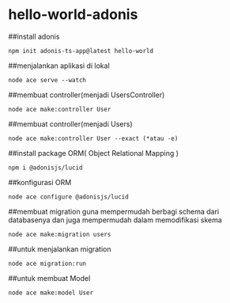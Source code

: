 # hello-world-adonis
##install adonis
```
npm init adonis-ts-app@latest hello-world
```

##menjalankan aplikasi di lokal
```
node ace serve --watch  
```

##membuat controller(menjadi UsersController)
```
node ace make:controller User
```

##membuat controller(menjadi Users)
```
node ace make:controller User --exact (*atau -e)
```

##install package ORM( Object Relational Mapping )
```
npm i @adonisjs/lucid
```

##konfigurasi ORM
```
node ace configure @adonisjs/lucid
```

##membuat migration guna mempermudah berbagi schema dari databasenya dan juga mempermudah dalam memodifikasi skema
```
node ace make:migration users
```

##untuk menjalankan migration
```
node ace migration:run
```
##untuk membuat Model
```
node ace make:model User
```
